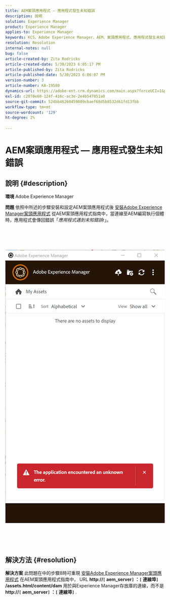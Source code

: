 ```yaml
---
title: AEM案頭應用程式 — 應用程式發生未知錯誤
description: 說明
solution: Experience Manager
product: Experience Manager
applies-to: Experience Manager
keywords: KCS、Adobe Experience Manager、AEM、案頭應用程式、應用程式發生未知錯誤、常見問題集
resolution: Resolution
internal-notes: null
bug: false
article-created-by: Zita Rodricks
article-created-date: 5/30/2023 6:05:17 PM
article-published-by: Zita Rodricks
article-published-date: 5/30/2023 6:06:07 PM
version-number: 3
article-number: KA-19580
dynamics-url: https://adobe-ent.crm.dynamics.com/main.aspx?forceUCI=1&pagetype=entityrecord&etn=knowledgearticle&id=37f9b183-14ff-ed11-8f6e-6045bd006b25
exl-id: c2078e60-124f-416c-ac3e-2e4b547851a0
source-git-commit: 524bb46260459809cbaef68d5b8532d61fd13fbb
workflow-type: tm+mt
source-wordcount: '129'
ht-degree: 2%

---
```


# AEM案頭應用程式 — 應用程式發生未知錯誤

## 說明 {#description}


<b>環境</b>
Adobe Experience Manager

<b>問題</b>
依照中所述的步驟安裝和設定AEM案頭應用程式後 [安裝Adobe Experience Manager案頭應用程式](https://experienceleague.adobe.com/docs/experience-manager-desktop-app/using/install-upgrade.html?lang=en#install-v2) 從AEM案頭應用程式指南中，當連線至AEM編寫執行個體時，應用程式會傳回錯誤「*應用程式遇到未知錯誤*r」。
<br><br><br> <br><br> ![](assets/___42f9b183-14ff-ed11-8f6e-6045bd006b25___.png)<br><br> <br><br> 

## 解決方法 {#resolution}


<b>解決方案</b>
此問題在中的步驟8時可重現 [安裝Adobe Experience Manager案頭應用程式](https://experienceleague.adobe.com/docs/experience-manager-desktop-app/using/install-upgrade.html?lang=en#install-v2) 在AEM案頭應用程式指南中， URL <b>http://`[` aem_server`]` ：`[` 連線埠`]` /assets.html/content/dam</b> 用於與Experience Manager存放庫的連線，而不是 <b>http://`[` aem_server`]` ：`[` 連線埠`]` </b>.
